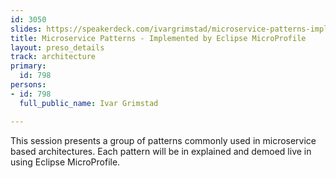 ```yaml
---
id: 3050
slides: https://speakerdeck.com/ivargrimstad/microservice-patterns-implemented-by-eclipse-microprofile-a43cc217-a373-4562-b39f-feaa15b2e873
title: Microservice Patterns - Implemented by Eclipse MicroProfile
layout: preso_details
track: architecture
primary:
  id: 798
persons:
- id: 798
  full_public_name: Ivar Grimstad

---
```

This session presents a group of patterns commonly used in microservice based architectures. Each pattern will be in explained and demoed live in using Eclipse MicroProfile.
